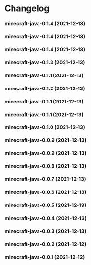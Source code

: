 # Changelog<br>


<a name="minecraft-java-0.1.4"></a>
### minecraft-java-0.1.4 (2021-12-13)



<a name="minecraft-java-0.1.4"></a>
### minecraft-java-0.1.4 (2021-12-13)



<a name="minecraft-java-0.1.4"></a>
### minecraft-java-0.1.4 (2021-12-13)



<a name="minecraft-java-0.1.3"></a>
### minecraft-java-0.1.3 (2021-12-13)



<a name="minecraft-java-0.1.1"></a>
### minecraft-java-0.1.1 (2021-12-13)



<a name="minecraft-java-0.1.2"></a>
### minecraft-java-0.1.2 (2021-12-13)



<a name="minecraft-java-0.1.1"></a>
### minecraft-java-0.1.1 (2021-12-13)



<a name="minecraft-java-0.1.1"></a>
### minecraft-java-0.1.1 (2021-12-13)



<a name="minecraft-java-0.1.0"></a>
### minecraft-java-0.1.0 (2021-12-13)



<a name="minecraft-java-0.0.9"></a>
### minecraft-java-0.0.9 (2021-12-13)



<a name="minecraft-java-0.0.9"></a>
### minecraft-java-0.0.9 (2021-12-13)



<a name="minecraft-java-0.0.8"></a>
### minecraft-java-0.0.8 (2021-12-13)



<a name="minecraft-java-0.0.7"></a>
### minecraft-java-0.0.7 (2021-12-13)



<a name="minecraft-java-0.0.6"></a>
### minecraft-java-0.0.6 (2021-12-13)



<a name="minecraft-java-0.0.5"></a>
### minecraft-java-0.0.5 (2021-12-13)



<a name="minecraft-java-0.0.4"></a>
### minecraft-java-0.0.4 (2021-12-13)



<a name="minecraft-java-0.0.3"></a>
### minecraft-java-0.0.3 (2021-12-13)



<a name="minecraft-java-0.0.2"></a>
### minecraft-java-0.0.2 (2021-12-12)



<a name="minecraft-java-0.0.1"></a>
### minecraft-java-0.0.1 (2021-12-12)



<a name="minecraft-java-0.0.1"></a>
